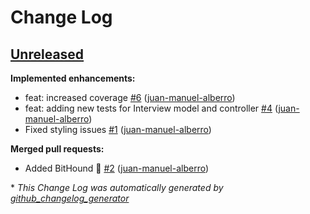 # Change Log

## [Unreleased](https://github.com/juan-manuel-alberro/medical-records-server/tree/HEAD)

**Implemented enhancements:**

- feat: increased coverage [\#6](https://github.com/juan-manuel-alberro/medical-records-server/pull/6) ([juan-manuel-alberro](https://github.com/juan-manuel-alberro))
- feat: adding new tests for Interview model and controller [\#4](https://github.com/juan-manuel-alberro/medical-records-server/pull/4) ([juan-manuel-alberro](https://github.com/juan-manuel-alberro))
- Fixed styling issues [\#1](https://github.com/juan-manuel-alberro/medical-records-server/pull/1) ([juan-manuel-alberro](https://github.com/juan-manuel-alberro))

**Merged pull requests:**

- Added BitHound :bug: [\#2](https://github.com/juan-manuel-alberro/medical-records-server/pull/2) ([juan-manuel-alberro](https://github.com/juan-manuel-alberro))



\* *This Change Log was automatically generated by [github_changelog_generator](https://github.com/skywinder/Github-Changelog-Generator)*